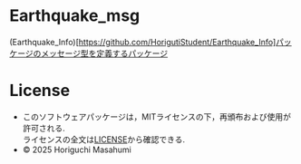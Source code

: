 # Earthquake_msg
(Earthquake_Info)[https://github.com/HorigutiStudent/Earthquake_Info]パッケージのメッセージ型を定義するパッケージ

# License
- このソフトウェアパッケージは，MITライセンスの下，再頒布および使用が許可される. \
ライセンスの全文は[LICENSE](https://github.com/HorigutiStudent/Earthquake_msg?tab=MIT-1-ov-file)から確認できる.
- © 2025 Horiguchi Masahumi 
